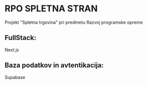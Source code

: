 # RPO SPLETNA STRAN
Projekt "Spletna trgovina" pri predmetu Razvoj programske opreme

## FullStack:
Next.js

## Baza podatkov in avtentikacija:
Supabase
